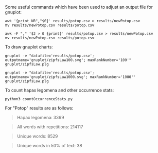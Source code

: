 Some useful commands which have been used to adjust an output file for gnuplot:
```
awk '{print NR","$0}' results/potop.csv > results/newPotop.csv
mv results/newPotop.csv results/potop.csv

awk -F "," '$2 > 0 {print}' results/potop.csv > results/newPotop.csv
mv results/newPotop.csv results/potop.csv
```

To draw gnuplot charts:
```
gnuplot -e "datafile='results/potop.csv'; outputname='gnuplot/zipfsLaw100.svg'; maxRankNumber='100'" gnuplot/zipfsLaw.plg

gnuplot -e "datafile='results/potop.csv'; outputname='gnuplot/zipfsLaw1000.svg'; maxRankNumber='1000'" gnuplot/zipfsLaw.plg
```

To count hapax legomena and other occurrence stats:
```
python3 countOccurrenceStats.py
```

For "Potop" results are as follows:

> Hapax legomena:  3369

> All words with repetitions:  214117

> Unique words:  8529

> Unique words in 50% of text:  38

